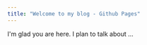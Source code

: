 ```yaml
---
title: "Welcome to my blog - Github Pages"
---
```


I'm glad you are here. I plan to talk about ...
